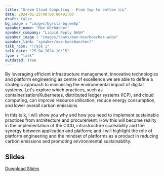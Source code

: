 ```yaml
---
title: "Green Cloud Computing - From top to bottom 🇬🇧"
date: 2024-01-25T00:00:00+01:00
draft: false
bg_image : "images/bg/cta-bg.webp"
speaker_name: "Max Körbächer"
speaker_company: "Liquid Reply GmbH"
speaker_image : "images/teams/max-koerbaecher.webp"
speaker_link: "speaker/max-koerbaecher/"
talk_room: "Track 1"
talk_date: "25.04.2024 10:15"
type : "talk"
outdated: true
---
```


By leveraging efficient infrastructure management, innovative technologies and platform engineering as centre of excellence we are able to define a strategic approach to minimising the environmental impact of digital systems. Let's explore which practices, such as containerisation/Kubernetes, distributed ledger systems (ICP), and cloud computing, can improve resource utilisation, reduce energy consumption, and lower overall carbon emissions.

In this talk, I will show you why and how you need to implement sustainable practices from architecture and procurement; How this will become reality in the implementation of the CICD, infrastructure scaleability and the synergy between application and platform; and I will highlight the role of platform engineering and the mindset of platforms as a product in reducing carbon emissions and promoting environmental sustainability.

## Slides

[<i class='tf-ion-android-download'></i> Download Slides](/files/slides/Max-Koerbaecher-Green-Cloud-Computing.pdf)
